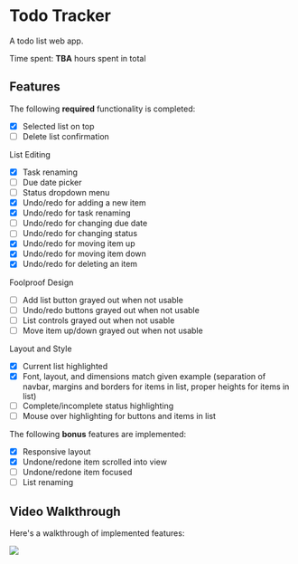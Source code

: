 # Todo Tracker

A todo list web app.

Time spent: **TBA** hours spent in total

## Features

The following **required** functionality is completed:

- [X] Selected list on top
- [ ] Delete list confirmation

List Editing  
- [X] Task renaming
- [ ] Due date picker
- [ ] Status dropdown menu
- [X] Undo/redo for adding a new item
- [X] Undo/redo for task renaming
- [ ] Undo/redo for changing due date
- [ ] Undo/redo for changing status
- [X] Undo/redo for moving item up
- [X] Undo/redo for moving item down
- [X] Undo/redo for deleting an item

Foolproof Design  
- [ ] Add list button grayed out when not usable
- [ ] Undo/redo buttons grayed out when not usable
- [ ] List controls grayed out when not usable
- [ ] Move item up/down grayed out when not usable

Layout and Style  
- [X] Current list highlighted
- [X] Font, layout, and dimensions match given example (separation of navbar, margins and borders for items in list, proper heights for items in list)
- [ ] Complete/incomplete status highlighting
- [ ] Mouse over highlighting for buttons and items in list

The following **bonus** features are implemented:

- [X] Responsive layout
- [X] Undone/redone item scrolled into view
- [ ] Undone/redone item focused
- [ ] List renaming

## Video Walkthrough

Here's a walkthrough of implemented features:

<img src='http://g.recordit.co/XMaI91cAIp.gif' />